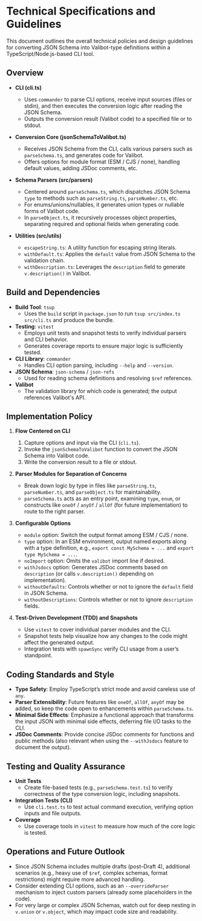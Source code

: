 # Technical Specifications and Guidelines

This document outlines the overall technical policies and design guidelines for converting JSON Schema into Valibot-type definitions within a TypeScript/Node.js-based CLI tool.

## Overview

- **CLI (cli.ts)**

  - Uses `commander` to parse CLI options, receive input sources (files or stdin), and then executes the conversion logic after reading the JSON Schema.
  - Outputs the conversion result (Valibot code) to a specified file or to stdout.

- **Conversion Core (jsonSchemaToValibot.ts)**

  - Receives JSON Schema from the CLI, calls various parsers such as `parseSchema.ts`, and generates code for Valibot.
  - Offers options for module format (ESM / CJS / none), handling default values, adding JSDoc comments, etc.

- **Schema Parsers (src/parsers)**

  - Centered around `parseSchema.ts`, which dispatches JSON Schema `type` to methods such as `parseString.ts`, `parseNumber.ts`, etc.
  - For enums/unions/nullables, it generates union types or nullable forms of Valibot code.
  - In `parseObject.ts`, it recursively processes object properties, separating required and optional fields when generating code.

- **Utilities (src/utils)**
  - `escapeString.ts`: A utility function for escaping string literals.
  - `withDefault.ts`: Applies the `default` value from JSON Schema to the validation chain.
  - `withDescription.ts`: Leverages the `description` field to generate `v.description()` in Valibot.

## Build and Dependencies

- **Build Tool**: `tsup`
  - Uses the `build` script in `package.json` to run `tsup src/index.ts src/cli.ts` and produce the bundle.
- **Testing**: `vitest`
  - Employs unit tests and snapshot tests to verify individual parsers and CLI behavior.
  - Generates coverage reports to ensure major logic is sufficiently tested.
- **CLI Library**: `commander`
  - Handles CLI option parsing, including `--help` and `--version`.
- **JSON Schema**: `json-schema` / `json-refs`
  - Used for reading schema definitions and resolving `$ref` references.
- **Valibot**
  - The validation library for which code is generated; the output references Valibot's API.

## Implementation Policy

1. **Flow Centered on CLI**

   1. Capture options and input via the CLI (`cli.ts`).
   2. Invoke the `jsonSchemaToValibot` function to convert the JSON Schema into Valibot code.
   3. Write the conversion result to a file or stdout.

2. **Parser Modules for Separation of Concerns**

   - Break down logic by type in files like `parseString.ts`, `parseNumber.ts`, and `parseObject.ts` for maintainability.
   - `parseSchema.ts` acts as an entry point, examining `type`, `enum`, or constructs like `oneOf` / `anyOf` / `allOf` (for future implementation) to route to the right parser.

3. **Configurable Options**

   - `module` option: Switch the output format among ESM / CJS / none.
   - `type` option: In an ESM environment, output named exports along with a type definition, e.g., `export const MySchema = ...` and `export type MySchema = ...`.
   - `noImport` option: Omits the `valibot` import line if desired.
   - `withJsdocs` option: Generates JSDoc comments based on `description` (or calls `v.description()` depending on implementation).
   - `withoutDefaults`: Controls whether or not to ignore the `default` field in JSON Schema.
   - `withoutDescriptions`: Controls whether or not to ignore `description` fields.

4. **Test-Driven Development (TDD) and Snapshots**
   - Use `vitest` to cover individual parser modules and the CLI.
   - Snapshot tests help visualize how any changes to the code might affect the generated output.
   - Integration tests with `spawnSync` verify CLI usage from a user’s standpoint.

## Coding Standards and Style

- **Type Safety**: Employ TypeScript’s strict mode and avoid careless use of `any`.
- **Parser Extensibility**: Future features like `oneOf`, `allOf`, `anyOf` may be added, so keep the code open to enhancements within `parseSchema.ts`.
- **Minimal Side Effects**: Emphasize a functional approach that transforms the input JSON with minimal side effects, deferring file I/O tasks to the CLI.
- **JSDoc Comments**: Provide concise JSDoc comments for functions and public methods (also relevant when using the `--withJsdocs` feature to document the output).

## Testing and Quality Assurance

- **Unit Tests**
  - Create file-based tests (e.g., `parseSchema.test.ts`) to verify correctness of the type conversion logic, including snapshots.
- **Integration Tests (CLI)**
  - Use `cli.test.ts` to test actual command execution, verifying option inputs and file outputs.
- **Coverage**
  - Use coverage tools in `vitest` to measure how much of the core logic is tested.

## Operations and Future Outlook

- Since JSON Schema includes multiple drafts (post–Draft 4), additional scenarios (e.g., heavy use of `$ref`, complex schemas, format restrictions) might require more advanced handling.
- Consider extending CLI options, such as an `--overrideParser` mechanism to inject custom parsers (already some placeholders in the code).
- For very large or complex JSON Schemas, watch out for deep nesting in `v.union` or `v.object`, which may impact code size and readability.

